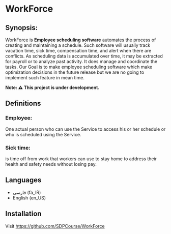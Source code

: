 # WorkForce

## Synopsis:
WorkForce is <b>Employee scheduling software</b> automates the process of creating and maintaining a schedule. Such software will usually track vacation time, sick time, compensation time, and alert when there are conflicts. As scheduling data is accumulated over time, it may be extracted for payroll or to analyze past activity. It does manage and coordinate the tasks. 
Our Goal is to make employee scheduling software which make optimization decisions in the future release but we are no going to implement such feature in mean time.

**Note: :warning: This project is under development.**

## Definitions

### Employee:
One actual person who can use the Service to access his or her schedule or who is scheduled using the Service. 

### Sick time:
is time off from work that workers can use to stay home to address their health and safety needs without losing pay.

## Languages
* فارسی (fa_IR)
* English (en_US)

## Installation
 Visit https://github.com/SDPCourse/WorkForce
 
 


